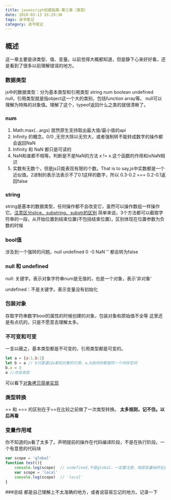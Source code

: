 ```yaml
---
title: javascript权威指南-第三章（类型）
date: 2018-03-13 15:29:36
tags: 读书笔记
category: 读书笔记
---
```

## 概述
这一章主要是讲类型、值、变量。以前觉得大概都知道，但是静下心来好好看，还是看到了很多以前理解错误的地方。
### 数据类型
js中的数据类型：分为基本类型和引用类型
string num boolean undefined null，引用类型就是指object这一个大的类别，包括function array等。
null可以理解为特殊的对象值。理解了这个，typeof返回什么之类的就很清晰了。
### num
1. Math.max(...args) 居然原生支持取出最大值/最小值的api
2. Infinity 的概念。0/0 ,无穷大除以无穷大，或者强制转不能转成数字的操作都会返回NaN
3. Infinity 和 NaN 都只是可读的
4. NaN和谁都不相等。判断是不是NaN的方法 x != x.这个函数的作用和isNaN相识
5. 实数有无数个，但是js只能表现有限的个数。That is to say,js中实数都是一个近似值。2进制的表示法表示不了0.1这样的数字，所以 0.3-0.2 === 0.2-0.1返回false 

### string
string是基本的数据类型，任何操作都不会改变它，虽然可以操作数组一样操作它。<a href = 'http://www.cnblogs.com/littledu/archive/2011/04/18/2019475.html'>注意区分slice、substring、substr的区别</a>
简单来说，3个方法都可以截取字符串的一段，从开始位置到结束位置(不包括结束位置)，区别体现在位置参数为负数的时候

### bool值
涉及到一个强转的问题。null undefined 0 -0 NaN '' 都会转为false
### null 和 undefined
null: 关键字。表示对象字符串num是无值的，也是一个对象，表示‘非对象’

undefined：不是关键字。表示变量没有初始化
### 包装对象
存取字符串数字bool的属性的时候创建的对象，包装对象和原始值不全等
这里还是有点坑的，只是不愿意去理解太多。
### 不可变和可变
一言以蔽之，基本类型都是不可变的，引用类型都是可变的。

```js
let a = {a:1,b:2}
let b = a // b只是通过a拿到对象的引用，a,b指向的都是同一个内存空间
b.a = 3
a //也会改变
```
可以看下<a href = 'https://gycdgg.github.io/2017/08/31/%E5%AF%B9%E8%B1%A1%E7%9A%84%E6%8B%B7%E8%B4%9D/'>对象拷贝简单实现</a>
### 类型转换
== 和 === 的区别在于==在比较之前做了一次类型转换。
**太多规则，记不住。以后再看**

### 变量作用域
你不知道的js看了太多了。声明提前的操作在代码编译阶段，不是在执行阶段。一个有意思的代码块
```js
var scope = 'global'
function test(){
    console.log(scope)  // undefined,不是global，一定要注意，局部变量始终在函数体中有定义
    var scope = 'local'
    console.log(scope)  // 'local'
}
```

###总结
都是自己理解上不太准确的地方，或者说容易忘记的地方。记录一下